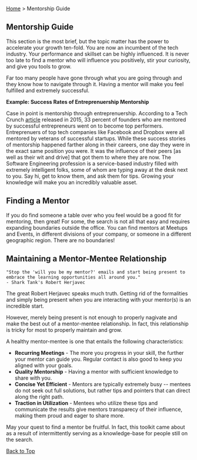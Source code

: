 [Home](../) > Mentorship Guide

Mentorship Guide
--

This section is the most brief, but the topic matter has the power to accelerate your growth ten-fold.
You are now an incumbent of the tech industry. Your performance and skillset can be highly influenced.
It is never too late to find a mentor who will influence you positively, stir your curiosity, and give you
tools to grow.

Far too many people have gone through what you are going through and they know how to navigate through it.
Having a mentor will make you feel fulfilled and extremely successful.

**Example: Success Rates of Entreprenuership Mentorship**

Case in point is mentorship through entreprenuership. According to a Tech Crunch [article](http://techcrunch.com/2015/03/22/mentors-are-the-secret-weapons-of-successful-startups/) released in 2015, 33 percent of founders who are mentored by successful entrepreneurs went on to become top performers.
Entreprenuers of top tech companies like Facebook and Dropbox were all mentored by veterans of successful startups.
While these success stories of mentorship happened farther along in their careers, one day they were in the exact same position you were.
It was the influence of their peers [as well as their wit and drive] that got them to where they are now.
The Software Engineering profession is a service-based industry filled with extremely intelligent folks, some of whom are typing away at the desk next to you.
Say hi, get to know them, and ask them for tips. Growing your knowledge will make you an incredibly valuable asset.

Finding a Mentor
--

If you do find someone a table over who you feel would be a good fit for mentoring, then great! For some, the search is not all that easy and requires expanding boundaries outside the office.
You can find mentors at Meetups and Events, in different divisions of your company, or someone in a different geographic region.
There are no boundaries!

Maintaining a Mentor-Mentee Relationship
--

```
"Stop the 'will you be my mentor?' emails and start being present to embrace the learning opportunities all around you."
- Shark Tank's Robert Herjavec
```

The great Robert Herjavec speaks much truth. Getting rid of the formalities and simply being present when you are interacting with your mentor(s) is an incredible start.

However, merely being present is not enough to properly nagivate and make the best out of a mentor-mentee relationship.
In fact, this relationship is tricky for most to properly maintain and grow.

A healthy mentor-mentee is one that entails the following characteristics:

* **Recurring Meetings** - The more you progress in your skill, the further your mentor can guide you. Regular contact is also good to keep you aligned with your goals.
* **Quality Mentorship** - Having a mentor with sufficient knowledge to share with you.
* **Concise Yet Efficient** - Mentors are typically extremely busy -- mentees do not seek out full solutions, but rather tips and pointers that can direct along the right path.
* **Traction in Utilization** - Mentees who utilize these tips and communicate the results give mentors transparecy of their influence, making them proud and eager to share more.

May your quest to find a mentor be fruitful. In fact, this toolkit came about as a result of intermittently serving as a knowledge-base for people still on the search.

[Back to Top](#top)
